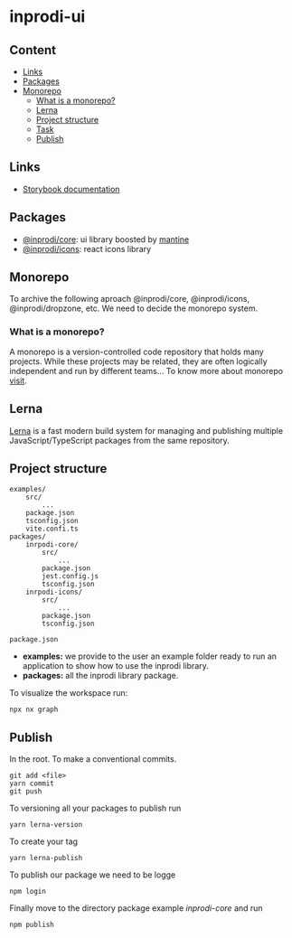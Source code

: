 # inprodi-ui
## Content

- [Links](#links)
- [Packages](#packages)
- [Monorepo](#monorepo)
    - [What is a monorepo?](#what-is-a-monorepo)
    - [Lerna](#lerna)
    - [Project structure](#project-structure)
    - [Task](#task)
    - [Publish](#publish)

## Links
- [Storybook documentation](https://guileless-parfait-5f3c72.netlify.app/?path=/story/inprodi-icons-iconography--page)
## Packages
- [@inprodi/core](https://github.com/inprodiwebstudio/inprodi-ui/tree/main/packages/inprodi-core): ui library boosted by [mantine](https://mantine.dev/)
- [@inprodi/icons](https://github.com/inprodiwebstudio/inprodi-ui/tree/main/packages/inprodi-icons): react icons library
## Monorepo
To archive the following aproach @inprodi/core, @inprodi/icons, @inprodi/dropzone, etc. We need to decide the monorepo system.
### What is a monorepo?
A monorepo is a version-controlled code repository that holds many projects. While these projects may be related, they are often logically independent and run by different teams... 
To know more about monorepo [visit](https://semaphoreci.com/blog/what-is-monorepo).

## Lerna
[Lerna](https://lerna.js.org/) is a fast modern build system for managing and publishing multiple JavaScript/TypeScript packages from the same repository.
## Project structure
````
examples/
    src/
        ...
    package.json
    tsconfig.json
    vite.confi.ts
packages/
    inrpodi-core/
        src/
            ...
        package.json
        jest.config.js
        tsconfig.json
    inrpodi-icons/
        src/
            ...
        package.json
        tsconfig.json

package.json
````
- **examples:** we provide to the user an example folder ready to run an application to show how to use the inprodi library.
- **packages:** all the inprodi library package.

To visualize the workspace run:
````
npx nx graph
````
## Publish
In the root.
To make a conventional commits.
````
git add <file>
yarn commit
git push
````
To versioning all your packages to publish run
````
yarn lerna-version
````
To create your tag
````
yarn lerna-publish
````
To publish our package we need to be logge
````
npm login
````
Finally move to the directory package example _inprodi-core_ and run
````
npm publish
````